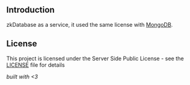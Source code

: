 ## Introduction

zkDatabase as a service, it used the same license with [MongoDB](https://www.mongodb.com/).

## License

This project is licensed under the Server Side Public License - see the [LICENSE](LICENSE) file for details

_built with <3_
